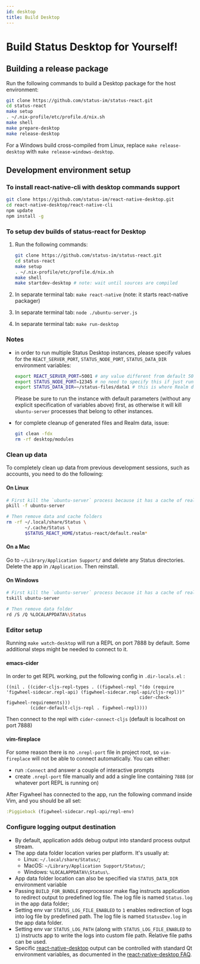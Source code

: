 ```yaml
---
id: desktop
title: Build Desktop
---
```


# Build Status Desktop for Yourself!

## Building a release package

Run the following commands to build a Desktop package for the host environment:

``` bash
git clone https://github.com/status-im/status-react.git
cd status-react
make setup
. ~/.nix-profile/etc/profile.d/nix.sh
make shell
make prepare-desktop
make release-desktop
```

For a Windows build cross-compiled from Linux, replace `make release-desktop` with `make release-windows-desktop`.

## Development environment setup

### To install react-native-cli with desktop commands support

``` bash
git clone https://github.com/status-im/react-native-desktop.git
cd react-native-desktop/react-native-cli
npm update
npm install -g
```

### To setup dev builds of status-react for Desktop

1. Run the following commands:

    ``` bash
    git clone https://github.com/status-im/status-react.git
    cd status-react
    make setup
    . ~/.nix-profile/etc/profile.d/nix.sh
    make shell
    make startdev-desktop # note: wait until sources are compiled
    ```

1. In separate terminal tab: `make react-native` (note: it starts react-native packager)
1. In separate terminal tab: `node ./ubuntu-server.js`
1. In separate terminal tab: `make run-desktop`

### Notes

- in order to run multiple Status Desktop instances, please specify values for the `REACT_SERVER_PORT`, `STATUS_NODE_PORT`, `STATUS_DATA_DIR` environment variables:

  ```bash
  export REACT_SERVER_PORT=5001 # any value different from default 5000 will work; this has to be specified for both the Node.JS server process and the Qt process
  export STATUS_NODE_PORT=12345 # no need to specify this if just running dev instance alongside release build
  export STATUS_DATA_DIR=~/status-files/data1 # this is where Realm data files, Geth node data, and logs will reside; also not strictly needed for dev alongside release
  ```

  Please be sure to run the instance with default parameters (without any explicit specification of variables above) first, as otherwise it will kill `ubuntu-server` processes that belong to other instances.

- for complete cleanup of generated files and Realm data, issue:

  ```bash
  git clean -fdx
  rm -rf desktop/modules
  ```

### Clean up data

To completely clean up data from previous development sessions, such as accounts, you need to do the following:

#### On Linux

``` bash
# First kill the `ubuntu-server` process because it has a cache of realm db
pkill -f ubuntu-server

# Then remove data and cache folders
rm -rf ~/.local/share/Status \
       ~/.cache/Status \
       $STATUS_REACT_HOME/status-react/default.realm*
```

#### On a Mac

Go to `~/Library/Application Support/` and delete any Status directories. Delete the app in `/Application`. Then reinstall.

#### On Windows

``` bash
# First kill the `ubuntu-server` process because it has a cache of realm db
tskill ubuntu-server

# Then remove data folder
rd /S /Q %LOCALAPPDATA%\Status
```

### Editor setup

Running `make watch-desktop` will run a REPL on port 7888 by default. Some additional steps might be needed to connect to it.

#### emacs-cider

In order to get REPL working, put the following config in `.dir-locals.el` :

``` elisp
((nil . ((cider-cljs-repl-types . ((figwheel-repl "(do (require 'figwheel-sidecar.repl-api) (figwheel-sidecar.repl-api/cljs-repl))"
                                                  cider-check-figwheel-requirements)))
         (cider-default-cljs-repl . figwheel-repl))))
```

Then connect to the repl with `cider-connect-cljs` (default is localhost on port 7888)

#### vim-fireplace

For some reason there is no `.nrepl-port` file in project root, so `vim-fireplace` will not be able to connect automatically. You can either:

- run `:Connect` and answer a couple of interactive prompts
- create `.nrepl-port` file manually and add a single line containing `7888` (or whatever port REPL is running on)

After Figwheel has connected to the app, run the following command inside Vim, and you should be all set:

``` clojure
:Piggieback (figwheel-sidecar.repl-api/repl-env)
```

### Configure logging output destination

- By default, application adds debug output into standard process output stream.
- The app data folder location varies per platform. It's usually at:
  - Linux: `~/.local/share/Status/`;
  - MacOS: `~/Library/Application Support/Status/`;
  - Windows: `%LOCALAPPDATA%\Status\`.
- App data folder location can also be specified via `STATUS_DATA_DIR` environment variable
- Passing `BUILD_FOR_BUNDLE` preprocessor make flag instructs application to redirect output to predefined log file. The log file is named `Status.log` in the app data folder;
- Setting env var `STATUS_LOG_FILE_ENABLED` to `1` enables redirection of logs into log file by predefined path. The log file is named `StatusDev.log` in the app data folder.
- Setting env var `STATUS_LOG_PATH` (along with `STATUS_LOG_FILE_ENABLED` to `1`) instructs app to write the logs into custom file path. Relative file paths can be used.
- Specific [react-native-desktop](https://github.com/status-im/react-native-desktop) output can be controlled with standard Qt environment variables, as documented in the [react-native-desktop FAQ](https://github.com/status-im/react-native-desktop/blob/master/docs/FAQ.md#how-do-i-control-qt-logging).